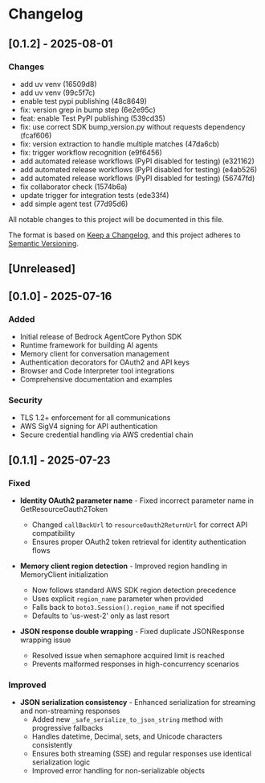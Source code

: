 # Changelog

## [0.1.2] - 2025-08-01

### Changes

- add uv venv (16509d8)
- add uv venv (99c5f7c)
- enable test pypi publishing (48c8649)
- fix: version grep in bump step (6e2e95c)
- feat: enable Test PyPI publishing (539cd35)
- fix: use correct SDK bump_version.py without requests dependency (fcaf606)
- fix: version extraction to handle multiple matches (47da6cb)
- fix: trigger workflow recognition (e9f6456)
- add automated release workflows (PyPI disabled for testing) (e321162)
- add automated release workflows (PyPI disabled for testing) (e4ab526)
- add automated release workflows (PyPI disabled for testing) (56747fd)
- fix collaborator check (1574b6a)
- update trigger for integration tests (ede33f4)
- add simple agent test (77d95d6)

All notable changes to this project will be documented in this file.

The format is based on [Keep a Changelog](https://keepachangelog.com/en/1.0.0/),
and this project adheres to [Semantic Versioning](https://semver.org/spec/v2.0.0.html).

## [Unreleased]

## [0.1.0] - 2025-07-16

### Added
- Initial release of Bedrock AgentCore Python SDK
- Runtime framework for building AI agents
- Memory client for conversation management
- Authentication decorators for OAuth2 and API keys
- Browser and Code Interpreter tool integrations
- Comprehensive documentation and examples

### Security
- TLS 1.2+ enforcement for all communications
- AWS SigV4 signing for API authentication
- Secure credential handling via AWS credential chain

## [0.1.1] - 2025-07-23

### Fixed
- **Identity OAuth2 parameter name** - Fixed incorrect parameter name in GetResourceOauth2Token
  - Changed `callBackUrl` to `resourceOauth2ReturnUrl` for correct API compatibility
  - Ensures proper OAuth2 token retrieval for identity authentication flows

- **Memory client region detection** - Improved region handling in MemoryClient initialization
  - Now follows standard AWS SDK region detection precedence
  - Uses explicit `region_name` parameter when provided
  - Falls back to `boto3.Session().region_name` if not specified
  - Defaults to 'us-west-2' only as last resort

- **JSON response double wrapping** - Fixed duplicate JSONResponse wrapping issue
  - Resolved issue when semaphore acquired limit is reached
  - Prevents malformed responses in high-concurrency scenarios

### Improved
- **JSON serialization consistency** - Enhanced serialization for streaming and non-streaming responses
  - Added new `_safe_serialize_to_json_string` method with progressive fallbacks
  - Handles datetime, Decimal, sets, and Unicode characters consistently
  - Ensures both streaming (SSE) and regular responses use identical serialization logic
  - Improved error handling for non-serializable objects
